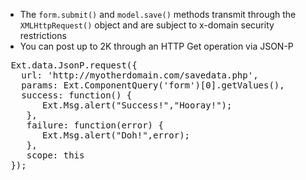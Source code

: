 <ul>
  <li>The <code>form.submit()</code> and <code>model.save()</code> methods transmit through the <code>XMLHttpRequest()</code> object and are subject to x-domain security restrictions</li>
  <li>You can post up to 2K through an HTTP Get operation via JSON-P</li>
</ul>

<pre class="runnable readonly">
 Ext.data.JsonP.request({
   url: 'http://myotherdomain.com/savedata.php',
   params: Ext.ComponentQuery('form')[0].getValues(),
   success: function() {
	   Ext.Msg.alert("Success!","Hooray!");
	},
	failure: function(error) {
	   Ext.Msg.alert("Doh!",error);
	},
	scope: this
 });
</pre>